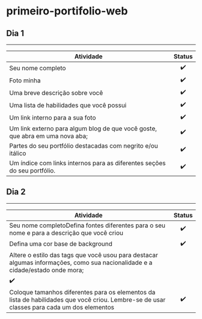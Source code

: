 # primeiro-portifolio-web

## Dia 1
---
| Atividade  |  Status |
|---         | :---:     |
| Seu nome completo  | :heavy_check_mark: |
| Foto minha | :heavy_check_mark: |
| Uma breve descrição sobre você | :heavy_check_mark: |
| Uma lista de habilidades que você possui | :heavy_check_mark: |
| Um link interno para a sua foto | :heavy_check_mark: |
| Um link externo para algum blog de que você goste, que abra em uma nova aba; | :heavy_check_mark: |
| Partes do seu portfólio destacadas com negrito e/ou itálico | :heavy_check_mark: |
| Um índice com links internos para as diferentes seções do seu portfólio. | :heavy_check_mark: |

## Dia 2
---
| Atividade  |  Status |
|---         | :---:     |
| Seu nome completoDefina fontes diferentes para o seu nome e para a descrição que você criou  | :heavy_check_mark: |
| Defina uma cor base de background | :heavy_check_mark: |
| Altere o estilo das tags que você usou para destacar algumas informações, como sua nacionalidade e a cidade/estado onde mora;
 | :heavy_check_mark: |
| Coloque tamanhos diferentes para os elementos da lista de habilidades que você criou. Lembre-se de usar classes para cada um dos elementos | :heavy_check_mark: |